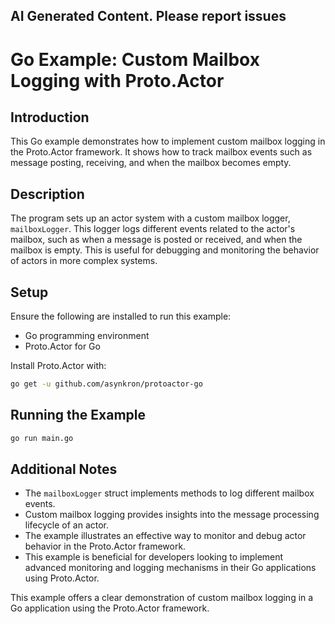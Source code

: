 ## AI Generated Content. Please report issues

# Go Example: Custom Mailbox Logging with Proto.Actor

## Introduction
This Go example demonstrates how to implement custom mailbox logging in the Proto.Actor framework. It shows how to track mailbox events such as message posting, receiving, and when the mailbox becomes empty.

## Description
The program sets up an actor system with a custom mailbox logger, `mailboxLogger`. This logger logs different events related to the actor's mailbox, such as when a message is posted or received, and when the mailbox is empty. This is useful for debugging and monitoring the behavior of actors in more complex systems.

## Setup
Ensure the following are installed to run this example:
- Go programming environment
- Proto.Actor for Go

Install Proto.Actor with:
```bash
go get -u github.com/asynkron/protoactor-go
```

## Running the Example

```bash
go run main.go
```

## Additional Notes
- The `mailboxLogger` struct implements methods to log different mailbox events.
- Custom mailbox logging provides insights into the message processing lifecycle of an actor.
- The example illustrates an effective way to monitor and debug actor behavior in the Proto.Actor framework.
- This example is beneficial for developers looking to implement advanced monitoring and logging mechanisms in their Go applications using Proto.Actor.

This example offers a clear demonstration of custom mailbox logging in a Go application using the Proto.Actor framework.
